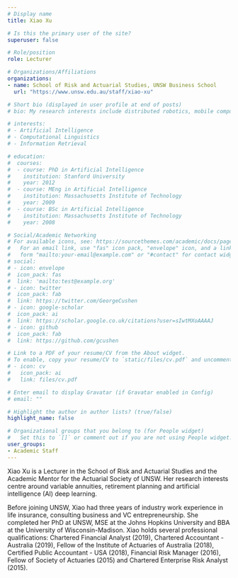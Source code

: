 ```yaml
---
# Display name
title: Xiao Xu

# Is this the primary user of the site?
superuser: false

# Role/position
role: Lecturer

# Organizations/Affiliations
organizations:
- name: School of Risk and Actuarial Studies, UNSW Business School
  url: "https://www.unsw.edu.au/staff/xiao-xu"

# Short bio (displayed in user profile at end of posts)
# bio: My research interests include distributed robotics, mobile computing and programmable matter.

# interests:
# - Artificial Intelligence
# - Computational Linguistics
# - Information Retrieval

# education:
#  courses:
#  - course: PhD in Artificial Intelligence
#    institution: Stanford University
#    year: 2012
#  - course: MEng in Artificial Intelligence
#    institution: Massachusetts Institute of Technology
#    year: 2009
#  - course: BSc in Artificial Intelligence
#    institution: Massachusetts Institute of Technology
#    year: 2008

# Social/Academic Networking
# For available icons, see: https://sourcethemes.com/academic/docs/page-builder/#icons
#   For an email link, use "fas" icon pack, "envelope" icon, and a link in the
#   form "mailto:your-email@example.com" or "#contact" for contact widget.
# social:
# - icon: envelope
#  icon_pack: fas
#  link: 'mailto:test@example.org'
# - icon: twitter
#  icon_pack: fab
#  link: https://twitter.com/GeorgeCushen
# - icon: google-scholar
#  icon_pack: ai
#  link: https://scholar.google.co.uk/citations?user=sIwtMXoAAAAJ
# - icon: github
#  icon_pack: fab
#  link: https://github.com/gcushen

# Link to a PDF of your resume/CV from the About widget.
# To enable, copy your resume/CV to `static/files/cv.pdf` and uncomment the lines below.
# - icon: cv
#   icon_pack: ai
#   link: files/cv.pdf

# Enter email to display Gravatar (if Gravatar enabled in Config)
# email: ""

# Highlight the author in author lists? (true/false)
highlight_name: false

# Organizational groups that you belong to (for People widget)
#   Set this to `[]` or comment out if you are not using People widget.
user_groups:
- Academic Staff
---
```


Xiao Xu is a Lecturer in the School of Risk and Actuarial Studies and the Academic Mentor for the Actuarial Society of UNSW. Her research interests centre around variable annuities, retirement planning and artificial intelligence (AI) deep learning. 

 Before joining UNSW, Xiao had three years of industry work experience in life insurance, consulting business and VC entrepreneurship. She completed her PhD at UNSW, MSE at the Johns Hopkins University and BBA at the University of Wisconsin-Madison. Xiao holds several professional qualifications: Chartered Financial Analyst (2019), Chartered Accountant - Australia (2019), Fellow of the Institute of Actuaries of Australia (2018), Certified Public Accountant - USA (2018), Financial Risk Manager (2016), Fellow of Society of Actuaries (2015) and Chartered Enterprise Risk Analyst (2015).
